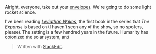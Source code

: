 Alright, everyone, take out your [envelopes](https://en.wikipedia.org/wiki/Back-of-the-envelope_calculation). We're going to do some light rocket science.

I've been reading [*Leviathan Wakes*](https://www.amazon.com/Leviathan-Wakes-James-S-Corey/dp/0316129089), the first book in the series that *The Expanse* is based on (I haven't seen any of the show, so no spoilers, please). The setting is a few hundred years in the future. Humanity has colonized the solar system, and 


> Written with [StackEdit](https://stackedit.io/).
<!--stackedit_data:
eyJoaXN0b3J5IjpbMTczODY5MDk2LC01ODAwNjM5ODldfQ==
-->